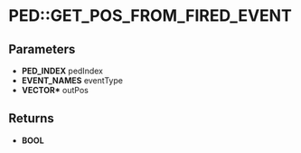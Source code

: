 # PED::GET_POS_FROM_FIRED_EVENT

## Parameters
* **PED_INDEX** pedIndex
* **EVENT_NAMES** eventType
* **VECTOR\*** outPos

## Returns
* **BOOL**